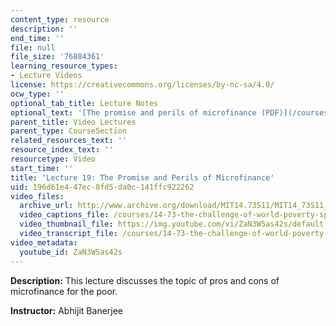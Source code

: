 ```yaml
---
content_type: resource
description: ''
end_time: ''
file: null
file_size: '76884361'
learning_resource_types:
- Lecture Videos
license: https://creativecommons.org/licenses/by-nc-sa/4.0/
ocw_type: ''
optional_tab_title: Lecture Notes
optional_text: '[The promise and perils of microfinance (PDF)](/courses/14-73-the-challenge-of-world-poverty-spring-2011/resources/mit14_73s11_lec19_slides)'
parent_title: Video Lectures
parent_type: CourseSection
related_resources_text: ''
resource_index_text: ''
resourcetype: Video
start_time: ''
title: 'Lecture 19: The Promise and Perils of Microfinance'
uid: 196d61e4-47ec-8fd5-da0c-141ffc922262
video_files:
  archive_url: http://www.archive.org/download/MIT14.73S11/MIT14_73S11_lec19_300k.mp4
  video_captions_file: /courses/14-73-the-challenge-of-world-poverty-spring-2011/027f23e6446c56d2b0896f238aab0ee2_ZaN3W5as42s.vtt
  video_thumbnail_file: https://img.youtube.com/vi/ZaN3W5as42s/default.jpg
  video_transcript_file: /courses/14-73-the-challenge-of-world-poverty-spring-2011/f3af18c547fcd2d3e5c16349e4688197_ZaN3W5as42s.pdf
video_metadata:
  youtube_id: ZaN3W5as42s
---
```


**Description:** This lecture discusses the topic of pros and cons of microfinance for the poor.

**Instructor:** Abhijit Banerjee

